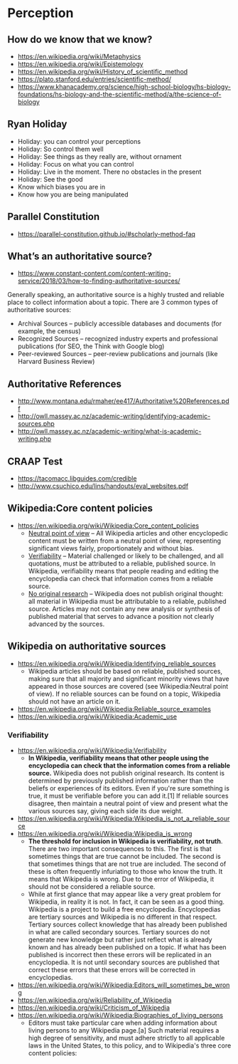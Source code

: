 
# Perception

## How do we know that we know?

* https://en.wikipedia.org/wiki/Metaphysics
* https://en.wikipedia.org/wiki/Epistemology
* https://en.wikipedia.org/wiki/History_of_scientific_method
* https://plato.stanford.edu/entries/scientific-method/
* https://www.khanacademy.org/science/high-school-biology/hs-biology-foundations/hs-biology-and-the-scientific-method/a/the-science-of-biology


## Ryan Holiday

* Holiday: you can control your perceptions
* Holiday: So control them well
* Holiday: See things as they really are, without ornament
* Holiday: Focus on what you can control
* Holiday: Live in the moment. There no obstacles in the present
* Holiday: See the good
* Know which biases you are in
* Know how you are being manipulated


## Parallel Constitution

* https://parallel-constitution.github.io/#scholarly-method-faq


## What’s an authoritative source?

* https://www.constant-content.com/content-writing-service/2018/03/how-to-finding-authoritative-sources/

Generally speaking, an authoritative source is a highly trusted and reliable place to collect information about a topic. There are 3 common types of authoritative sources:

* Archival Sources – publicly accessible databases and documents (for example, the census)
* Recognized Sources – recognized industry experts and professional publications (for SEO, the Think with Google blog)
* Peer-reviewed Sources – peer-review publications and journals (like Harvard Business Review)

## Authoritative References

* http://www.montana.edu/rmaher/ee417/Authoritative%20References.pdf
* http://owll.massey.ac.nz/academic-writing/identifying-academic-sources.php
* http://owll.massey.ac.nz/academic-writing/what-is-academic-writing.php

## CRAAP Test

* https://tacomacc.libguides.com/credible
* http://www.csuchico.edu/lins/handouts/eval_websites.pdf


## Wikipedia:Core content policies

* https://en.wikipedia.org/wiki/Wikipedia:Core_content_policies
	* [Neutral point of view]( https://en.wikipedia.org/wiki/Wikipedia:Neutral_point_of_view ) – All Wikipedia articles and other encyclopedic content must be written from a neutral point of view, representing significant views fairly, proportionately and without bias.
	* [Verifiability]( https://en.wikipedia.org/wiki/Wikipedia:Neutral_point_of_view ) – Material challenged or likely to be challenged, and all quotations, must be attributed to a reliable, published source. In Wikipedia, verifiability means that people reading and editing the encyclopedia can check that information comes from a reliable source.
	* [No original research]( https://en.wikipedia.org/wiki/Wikipedia:No_original_research ) – Wikipedia does not publish original thought: all material in Wikipedia must be attributable to a reliable, published source. Articles may not contain any new analysis or synthesis of published material that serves to advance a position not clearly advanced by the sources.

## Wikipedia on authoritative sources

* https://en.wikipedia.org/wiki/Wikipedia:Identifying_reliable_sources
	* Wikipedia articles should be based on reliable, published sources, making sure that all majority and significant minority views that have appeared in those sources are covered (see Wikipedia:Neutral point of view). If no reliable sources can be found on a topic, Wikipedia should not have an article on it.
* https://en.wikipedia.org/wiki/Wikipedia:Reliable_source_examples
* https://en.wikipedia.org/wiki/Wikipedia:Academic_use

### Verifiability

* https://en.wikipedia.org/wiki/Wikipedia:Verifiability
	* **In Wikipedia, verifiability means that other people using the encyclopedia can check that the information comes from a reliable source.** Wikipedia does not publish original research. Its content is determined by previously published information rather than the beliefs or experiences of its editors. Even if you're sure something is true, it must be verifiable before you can add it.[1] If reliable sources disagree, then maintain a neutral point of view and present what the various sources say, giving each side its due weight.
* https://en.wikipedia.org/wiki/Wikipedia:Wikipedia_is_not_a_reliable_source
* https://en.wikipedia.org/wiki/Wikipedia:Wikipedia_is_wrong
	* **The threshold for inclusion in Wikipedia is verifiability, not truth**. There are two important consequences to this. The first is that sometimes things that are true cannot be included. The second is that sometimes things that are not true are included. The second of these is often frequently infuriating to those who know the truth. It means that Wikipedia is wrong. Due to the error of Wikipedia, it should not be considered a reliable source.
	* While at first glance that may appear like a very great problem for Wikipedia, in reality it is not. In fact, it can be seen as a good thing. Wikipedia is a project to build a free encyclopedia. Encyclopedias are tertiary sources and Wikipedia is no different in that respect. Tertiary sources collect knowledge that has already been published in what are called secondary sources. Tertiary sources do not generate new knowledge but rather just reflect what is already known and has already been published on a topic. If what has been published is incorrect then these errors will be replicated in an encyclopedia. It is not until secondary sources are published that correct these errors that these errors will be corrected in encyclopedias.
* https://en.wikipedia.org/wiki/Wikipedia:Editors_will_sometimes_be_wrong
* https://en.wikipedia.org/wiki/Reliability_of_Wikipedia
* https://en.wikipedia.org/wiki/Criticism_of_Wikipedia
* https://en.wikipedia.org/wiki/Wikipedia:Biographies_of_living_persons
	* Editors must take particular care when adding information about living persons to any Wikipedia page.[a] Such material requires a high degree of sensitivity, and must adhere strictly to all applicable laws in the United States, to this policy, and to Wikipedia's three core content policies:
